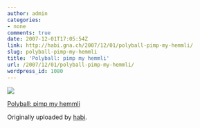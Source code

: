 ```yaml
---
author: admin
categories:
- none
comments: true
date: 2007-12-01T17:05:54Z
link: http://habi.gna.ch/2007/12/01/polyball-pimp-my-hemmli/
slug: polyball-pimp-my-hemmli
title: 'Polyball: pimp my hemmli'
url: /2007/12/01/polyball-pimp-my-hemmli/
wordpress_id: 1080
---
```


[![](http://farm3.static.flickr.com/2018/2078528584_d098ca22f0_m.jpg)](http://www.flickr.com/photos/habi/2078528584/)
   

 
  [Polyball: pimp my hemmli](http://www.flickr.com/photos/habi/2078528584/)
    

  Originally uploaded by [habi](http://www.flickr.com/people/habi/).
 




  

